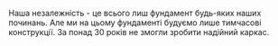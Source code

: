 Наша незалежність - це всього лиш фундамент будь-яких наших починань. Але ми на цьому фундаменті будуємо лише тимчасові конструкції. За понад 30 років не змогли зробити надійний каркас.
